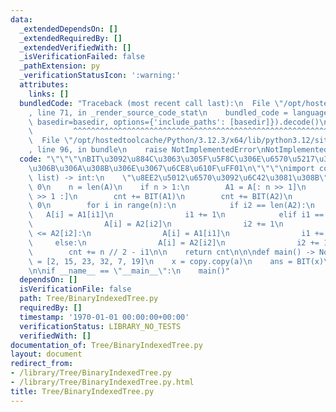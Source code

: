 ```yaml
---
data:
  _extendedDependsOn: []
  _extendedRequiredBy: []
  _extendedVerifiedWith: []
  _isVerificationFailed: false
  _pathExtension: py
  _verificationStatusIcon: ':warning:'
  attributes:
    links: []
  bundledCode: "Traceback (most recent call last):\n  File \"/opt/hostedtoolcache/Python/3.12.3/x64/lib/python3.12/site-packages/onlinejudge_verify/documentation/build.py\"\
    , line 71, in _render_source_code_stat\n    bundled_code = language.bundle(stat.path,\
    \ basedir=basedir, options={'include_paths': [basedir]}).decode()\n          \
    \         ^^^^^^^^^^^^^^^^^^^^^^^^^^^^^^^^^^^^^^^^^^^^^^^^^^^^^^^^^^^^^^^^^^^^^^^^^^^^^^^^^\n\
    \  File \"/opt/hostedtoolcache/Python/3.12.3/x64/lib/python3.12/site-packages/onlinejudge_verify/languages/python.py\"\
    , line 96, in bundle\n    raise NotImplementedError\nNotImplementedError\n"
  code: "\"\"\"\nBIT\u3092\u884C\u3063\u305F\u5F8C\u306E\u6570\u5217\u306F\u6607\u9806\
    \u306B\u306A\u308B\u306E\u3067\u6CE8\u610F\uFF01\n\"\"\"\nimport copy\n\ndef BIT(A:\
    \ list) -> int:\n    \"\u8EE2\u5012\u6570\u3092\u6C42\u3081\u308B\"\n    cnt =\
    \ 0\n    n = len(A)\n    if n > 1:\n        A1 = A[: n >> 1]\n        A2 = A[n\
    \ >> 1 :]\n        cnt += BIT(A1)\n        cnt += BIT(A2)\n        i1, i2 = 0,\
    \ 0\n        for i in range(n):\n            if i2 == len(A2):\n             \
    \   A[i] = A1[i1]\n                i1 += 1\n            elif i1 == len(A1):\n\
    \                A[i] = A2[i2]\n                i2 += 1\n            elif A1[i1]\
    \ <= A2[i2]:\n                A[i] = A1[i1]\n                i1 += 1\n       \
    \     else:\n                A[i] = A2[i2]\n                i2 += 1\n        \
    \        cnt += n // 2 - i1\n\n    return cnt\n\n\ndef main() -> None:\n    a\
    \ = [2, 15, 23, 32, 7, 19]\n    x = copy.copy(a)\n    ans = BIT(x)\n    print(ans)\n\
    \n\nif __name__ == \"__main__\":\n    main()"
  dependsOn: []
  isVerificationFile: false
  path: Tree/BinaryIndexedTree.py
  requiredBy: []
  timestamp: '1970-01-01 00:00:00+00:00'
  verificationStatus: LIBRARY_NO_TESTS
  verifiedWith: []
documentation_of: Tree/BinaryIndexedTree.py
layout: document
redirect_from:
- /library/Tree/BinaryIndexedTree.py
- /library/Tree/BinaryIndexedTree.py.html
title: Tree/BinaryIndexedTree.py
---
```


